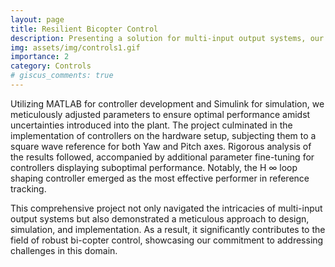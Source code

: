```yaml
---
layout: page
title: Resilient Bicopter Control
description: Presenting a solution for multi-input output systems, our project centers on the Quanser Aero system. This system, characterized by dual inputs (motor voltages) and dual outputs (pitch and yaw angles), prompted our exploration into the challenge of substantial coupling between these variables. To address this, we employed four distinct controller design techniques- H ∞ loop shaping, H 2 optimal control, H ∞ optimal control, and µ synthesis.
img: assets/img/controls1.gif
importance: 2
category: Controls
# giscus_comments: true
---
```


Utilizing MATLAB for controller development and Simulink for simulation, we meticulously adjusted parameters to ensure optimal performance amidst uncertainties introduced into the plant. The project culminated in the implementation of controllers on the hardware setup, subjecting them to a square wave reference for both Yaw and Pitch axes. Rigorous analysis of the results followed, accompanied by additional parameter fine-tuning for controllers displaying suboptimal performance. Notably, the H ∞ loop shaping controller emerged as the most effective performer in reference tracking.

This comprehensive project not only navigated the intricacies of multi-input output systems but also demonstrated a meticulous approach to design, simulation, and implementation. As a result, it significantly contributes to the field of robust bi-copter control, showcasing our commitment to addressing challenges in this domain.
